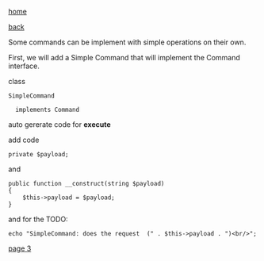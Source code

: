 [home](./page01.md)

[back](./page01.md)

Some commands can be implement with simple operations on their own. 

First, we will add a Simple Command that will implement the Command interface.

class

```
SimpleCommand
```

```
  implements Command
```
auto gererate code for **execute**

add code

```
private $payload;
```
and 

```
public function __construct(string $payload)
{
    $this->payload = $payload;
}
```

and for the TODO:
```
echo "SimpleCommand: does the request  (" . $this->payload . ")<br/>";
```

[page 3](./page03.md)

